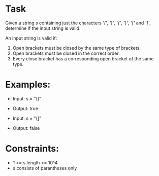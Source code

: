 # Task
Given a string _s_ containing just the characters _'('_, _')'_, _'{'_, _'}'_, _'['_ and _']'_, determine if the input string is valid.

An input string is valid if:
1. Open brackets must be closed by the same type of brackets.
2. Open brackets must be closed in the correct order.
3. Every close bracket has a corresponding open bracket of the same type.

# Examples:
- Input: s = "()"
- Output: true

- Input: s = "(]"
- Output: false

# Constraints:
- 1 <= s.length <= 10^4
- _s_ consists of parantheses only